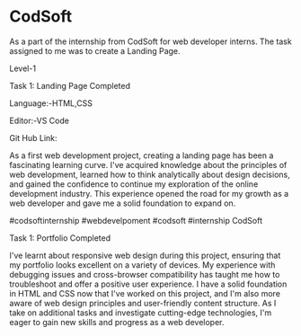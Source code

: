 # CodSoft
As a part of the internship from CodSoft for web developer interns. The task assigned to me was to create a Landing Page.



Level-1

Task 1: Landing Page Completed

Language:-HTML,CSS

Editor:-VS Code

Git Hub Link: 

As a first web development project, creating a landing page has been a fascinating learning curve. I've acquired 
knowledge about the principles of web development, learned how to think analytically about design decisions,
and gained the confidence to continue my exploration of the online development industry. This experience
opened the road for my growth as a web developer and gave me a solid foundation to expand on.

#codsoftinternship #webdevelpoment #codsoft #internship CodSoft

Task 1: Portfolio Completed

I've learnt about responsive web design during this project, ensuring that my portfolio looks excellent on a variety of devices. My experience with debugging issues and cross-browser compatibility has taught me how to troubleshoot and offer a positive user experience. I have a solid foundation in HTML and CSS now that I've worked on this project, and I'm also more aware of web design principles and user-friendly content structure. As I take on additional tasks and investigate cutting-edge technologies, I'm eager to gain new skills and progress as a web developer.

